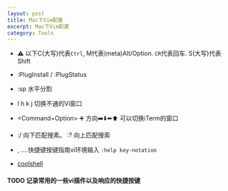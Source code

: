 ```yaml
---
layout: post
title: Mac下Vim配置
excerpt: Mac下Vim配置
category: Tools
---
```


- ⚠️ 以下C(大写)代表`Ctrl`, M代表(meta)Alt/Option.
`CR`代表回车. S(大写)代表Shift
- :PlugInstall / :PlugStatus
- :sp 水平分割
- <C-W> l h k j 切换不通的Vi窗口
- <Command+Option> ➕ 方向➡️⬇️⬅️⬆️  可以切换iTerm的窗口
- :/ 向下匹配搜素。 :? 向上匹配搜索
- <BS> , <CR> ....快捷键按键指南vi环境输入 `:help key-notation`

- [coolshell](https://coolshell.cn/articles/5426.html)
#### TODO 记录常用的一些vi插件以及响应的快捷按键
